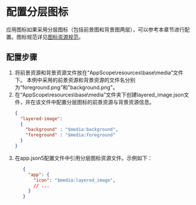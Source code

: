 # 配置分层图标

应用图标如果采用分层图标（包括前景图和背景图两层），可以参考本章节进行配置。图标规范详见[图标资源规范](https://developer.huawei.com/consumer/cn/doc/design-guides/application-icon-0000001953444009#section634668113212)。

## 配置步骤
1. 将前景资源和背景资源文件放在“AppScope\resources\base\media”文件下。
   本例中采用的前景资源和背景资源的文件名分别为“foreground.png”和"background.png"。
2. 在“AppScope\resources\base\media”文件夹下创建layered_image.json文件，并在该文件中配置分层图标的前景资源与背景资源信息。
    ```json
    {
      "layered-image":
      {
        "background" : "$media:background",
        "foreground" : "$media:foreground"
      }
    }
    ```
3. 在app.json5配置文件中引用分层图标资源文件。示例如下：
     ```json
        {
          "app": {
            "icon": "$media:layered_image",
            // ...
          }
        }
    ```

